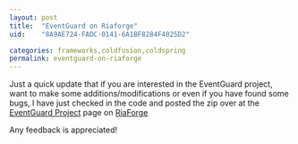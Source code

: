 ```yaml
---
layout: post
title:  "EventGuard on Riaforge"
uid:	"8A9AE724-FADC-0141-6A1BF8284F4025D2"

categories: frameworks,coldfusion,coldspring
permalink: eventguard-on-riaforge
---
```

Just a quick update that if you are interested in the EventGuard project, want to make some additions/modifications or even if you have found some bugs, I have just checked in the code and posted the zip over at the <a href="http://eventguard.riaforge.org/" title="EventGuard">EventGuard Project</a> page on <a href="http://www.riaforge.org/" title="Welcome to RIAForge">RiaForge</a>

Any feedback is appreciated!